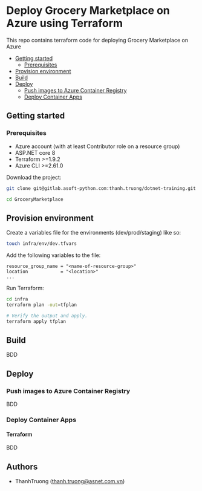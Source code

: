 # Deploy Grocery Marketplace on Azure using Terraform

This repo contains terraform code for deploying Grocery Marketplace on Azure

* [Getting started](#getting-started)
  * [Prerequisites](#prerequisites)
* [Provision environment](#provision-environment)
* [Build](#build)
* [Deploy](#deploy)
  * [Push images to Azure Container Registry](#push-images-to-azure-container-registry)
  * [Deploy Container Apps](#deploy-container-apps)

## Getting started

### Prerequisites

* Azure account (with at least Contributor role on a resource group)
* ASP.NET core 8
* Terraform >=1.9.2
* Azure CLI >=2.61.0

Download the project:

```sh
git clone git@gitlab.asoft-python.com:thanh.truong/dotnet-training.git

cd GroceryMarketplace
```

## Provision environment

Create a variables file for the environments (dev/prod/staging) like so:

```sh
touch infra/env/dev.tfvars
```

Add the following variables to the file:

```hcl
resource_group_name = "<name-of-resource-group>"
location            = "<location>"
...
```

Run Terraform:

```sh
cd infra
terraform plan -out=tfplan

# Verify the output and apply.
terraform apply tfplan
```

## Build

BDD

## Deploy

### Push images to Azure Container Registry

BDD

### Deploy Container Apps

#### Terraform

BDD

## Authors

- ThanhTruong (<thanh.truong@asnet.com.vn>)
